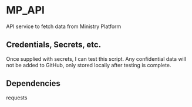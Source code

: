# MP_API
API service to fetch data from Ministry Platform

## Credentials, Secrets, etc.
Once supplied with secrets, I can test this script. Any confidential data will not be added to GitHub, only stored locally after testing is complete. 

## Dependencies
requests
